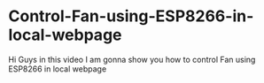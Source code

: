 # Control-Fan-using-ESP8266-in-local-webpage
Hi Guys in this video I am gonna show you how to control Fan using ESP8266 in local webpage
